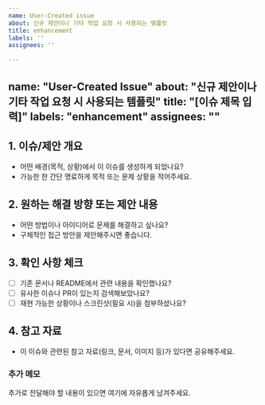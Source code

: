 ```yaml
---
name: User-Created issue
about: 신규 제안이나 기타 작업 요청 시 사용되는 템플릿
title: enhancement
labels: ''
assignees: ''

---
```


name: "User-Created Issue"
about: "신규 제안이나 기타 작업 요청 시 사용되는 템플릿"
title: "[이슈 제목 입력]"
labels: "enhancement"
assignees: ""
---

## 1. 이슈/제안 개요
- 어떤 배경(목적, 상황)에서 이 이슈를 생성하게 되었나요?
- 가능한 한 간단 명료하게 목적 또는 문제 상황을 적어주세요.

## 2. 원하는 해결 방향 또는 제안 내용
- 어떤 방법이나 아이디어로 문제를 해결하고 싶나요?
- 구체적인 접근 방안을 제안해주시면 좋습니다.

## 3. 확인 사항 체크
- [ ] 기존 문서나 README에서 관련 내용을 확인했나요?
- [ ] 유사한 이슈나 PR이 있는지 검색해보았나요?
- [ ] 재현 가능한 상황이나 스크린샷(필요 시)을 첨부하셨나요?

## 4. 참고 자료
- 이 이슈와 관련된 참고 자료(링크, 문서, 이미지 등)가 있다면 공유해주세요.

### 추가 메모
추가로 전달해야 할 내용이 있으면 여기에 자유롭게 남겨주세요.
